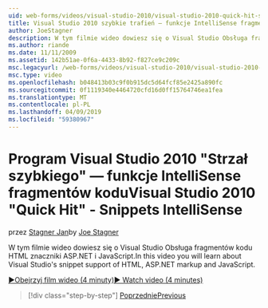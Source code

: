 ```yaml
---
uid: web-forms/videos/visual-studio-2010/visual-studio-2010-quick-hit-snippets-intellisense
title: Visual Studio 2010 szybkie trafień — funkcje IntelliSense fragmentów kodu | Dokumentacja firmy Microsoft
author: JoeStagner
description: W tym filmie wideo dowiesz się o Visual Studio Obsługa fragmentów kodu HTML znaczniki ASP.NET i JavaScript.
ms.author: riande
ms.date: 11/11/2009
ms.assetid: 142b51ae-0f6a-4433-8b92-f827ce9c209c
msc.legacyurl: /web-forms/videos/visual-studio-2010/visual-studio-2010-quick-hit-snippets-intellisense
msc.type: video
ms.openlocfilehash: b048413b03c9f0b915dc5d64fcf85e2425a890fc
ms.sourcegitcommit: 0f1119340e4464720cfd16d0ff15764746ea1fea
ms.translationtype: MT
ms.contentlocale: pl-PL
ms.lasthandoff: 04/09/2019
ms.locfileid: "59380967"
---
```

# <a name="visual-studio-2010-quick-hit---snippets-intellisense"></a><span data-ttu-id="4761e-103">Program Visual Studio 2010 "Strzał szybkiego" — funkcje IntelliSense fragmentów kodu</span><span class="sxs-lookup"><span data-stu-id="4761e-103">Visual Studio 2010 "Quick Hit" - Snippets IntelliSense</span></span>

<span data-ttu-id="4761e-104">przez [Stagner Jan](https://github.com/JoeStagner)</span><span class="sxs-lookup"><span data-stu-id="4761e-104">by [Joe Stagner](https://github.com/JoeStagner)</span></span>

<span data-ttu-id="4761e-105">W tym filmie wideo dowiesz się o Visual Studio Obsługa fragmentów kodu HTML znaczniki ASP.NET i JavaScript.</span><span class="sxs-lookup"><span data-stu-id="4761e-105">In this video you will learn about Visual Studio's snippet support of HTML, ASP.NET markup and JavaScript.</span></span>

[<span data-ttu-id="4761e-106">&#9654;Obejrzyj film wideo (4 minuty)</span><span class="sxs-lookup"><span data-stu-id="4761e-106">&#9654; Watch video (4 minutes)</span></span>](https://channel9.msdn.com/Blogs/ASP-NET-Site-Videos/visual-studio-2010-quick-hit-snippets-intellisense)

> [!div class="step-by-step"]
> [<span data-ttu-id="4761e-107">Poprzednie</span><span class="sxs-lookup"><span data-stu-id="4761e-107">Previous</span></span>](visual-studio-2010-quick-hit-websites-instead-of-web-projects.md)
